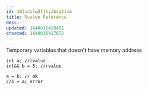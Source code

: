 ```yaml
---
id: 18Ixdalqdfjkyzbvq1ivA
title: Rvalue Reference
desc: ''
updated: 1640016428481
created: 1640016417672
---
```


Temporary variables that doesn't have memory address
```
int a; //lvalue
int&& b = 5; //rvalue

a = b; // ok
//b = a; error
```
